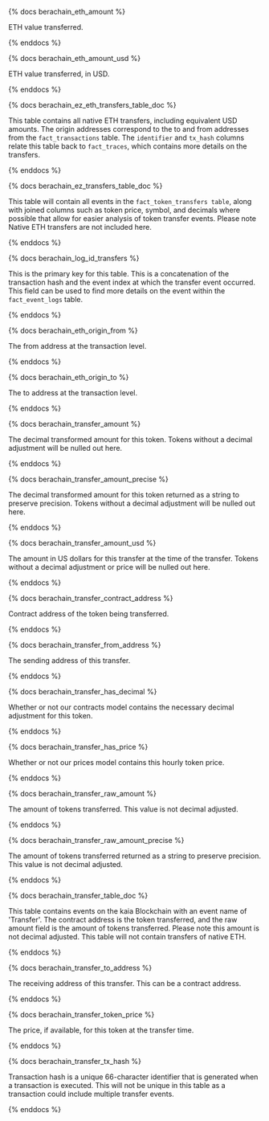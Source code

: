 {% docs berachain_eth_amount %}

ETH value transferred.

{% enddocs %}




{% docs berachain_eth_amount_usd %}

ETH value transferred, in USD.

{% enddocs %}



{% docs berachain_ez_eth_transfers_table_doc %}

This table contains all native ETH transfers, including equivalent USD amounts. The origin addresses correspond to the to and from addresses from the `fact_transactions` table. The `identifier` and `tx_hash` columns relate this table back to `fact_traces`, which contains more details on the transfers.

{% enddocs %}


{% docs berachain_ez_transfers_table_doc %}

This table will contain all events in the ```fact_token_transfers table```, along with joined columns such as token price, symbol, and decimals where possible that allow for easier analysis of token transfer events. Please note Native ETH transfers are not included here.

{% enddocs %}


{% docs berachain_log_id_transfers %}

This is the primary key for this table. This is a concatenation of the transaction hash and the event index at which the transfer event occurred. This field can be used to find more details on the event within the ```fact_event_logs``` table.

{% enddocs %}


{% docs berachain_eth_origin_from %}

The from address at the transaction level. 

{% enddocs %}


{% docs berachain_eth_origin_to %}

The to address at the transaction level. 

{% enddocs %}


{% docs berachain_transfer_amount %}

The decimal transformed amount for this token. Tokens without a decimal adjustment will be nulled out here. 

{% enddocs %}

{% docs berachain_transfer_amount_precise %}

The decimal transformed amount for this token returned as a string to preserve precision. Tokens without a decimal adjustment will be nulled out here.

{% enddocs %}


{% docs berachain_transfer_amount_usd %}

The amount in US dollars for this transfer at the time of the transfer. Tokens without a decimal adjustment or price will be nulled out here. 

{% enddocs %}


{% docs berachain_transfer_contract_address %}

Contract address of the token being transferred.

{% enddocs %}


{% docs berachain_transfer_from_address %}

The sending address of this transfer.

{% enddocs %}


{% docs berachain_transfer_has_decimal %}

Whether or not our contracts model contains the necessary decimal adjustment for this token. 

{% enddocs %}


{% docs berachain_transfer_has_price %}

Whether or not our prices model contains this hourly token price. 

{% enddocs %}


{% docs berachain_transfer_raw_amount %}

The amount of tokens transferred. This value is not decimal adjusted. 

{% enddocs %}

{% docs berachain_transfer_raw_amount_precise %}

The amount of tokens transferred returned as a string to preserve precision. This value is not decimal adjusted.

{% enddocs %}


{% docs berachain_transfer_table_doc %}

This table contains events on the kaia Blockchain with an event name of 'Transfer'. The contract address is the token transferred, and the raw amount field is the amount of tokens transferred. Please note this amount is not decimal adjusted. This table will not contain transfers of native ETH.

{% enddocs %}


{% docs berachain_transfer_to_address %}

The receiving address of this transfer. This can be a contract address. 

{% enddocs %}


{% docs berachain_transfer_token_price %}

The price, if available, for this token at the transfer time. 

{% enddocs %}


{% docs berachain_transfer_tx_hash %}

Transaction hash is a unique 66-character identifier that is generated when a transaction is executed. This will not be unique in this table as a transaction could include multiple transfer events.

{% enddocs %}


